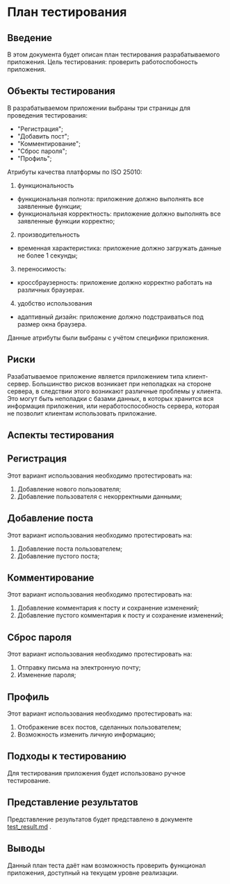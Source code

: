 # План тестирования

## Введение
В этом документа будет описан план тестирования разрабатываемого приложения.
Цель тестирования: проверить работоспобоность приложения.

## Объекты тестирования
В разрабатываемом приложении выбраны три страницы для проведения тестирования:

- "Регистрация";
- "Добавить пост";
- "Комментирование";
- "Сброс пароля";
- "Профиль";

Атрибуты качества платформы по ISO 25010:
1. функциональность
- функциональная полнота: приложение должно выполнять все заявленные функции;
- функциональная корректность: приложение должно выполнять все заявленные функции корректно;
2. производительность
- временная характеристика: приложение должно загружать данные не более 1 секунды;
3. переносимость:
- кроссбраузерность: приложение должно корректно работать на различных браузерах.
4. удобство использования
- адаптивный дизайн: приложение должно подстраиваться под размер окна браузера.

Данные атрибуты были выбраны с учётом специфики приложения.

## Риски
Разабатываемое приложение является приложением типа клиент-сервер. Большинство рисков возникает при неполадках на стороне сервера, в следствии этого возникают различные проблемы у клиента. Это могут быть неполадки с базами данных, в которых хранится вся информация приложения, или неработоспособность сервера, которая не позволит клиентам использовать приложание.

## Аспекты тестирования

## Регистрация
Этот вариант использования необходимо протестировать на:
1. Добавление нового пользователя;
2. Добавление пользователя с некорректными данными;

## Добавление поста
Этот вариант использования необходимо протестировать на:
1. Добавление поста пользователем;
2. Добавление пустого поста;

## Комментирование
Этот вариант использования необходимо протестировать на:
1. Добавление комментария к посту и сохранение изменений;
2. Добавление пустого комментария к посту и сохранение изменений;

## Сброс пароля
Этот вариант использования необходимо протестировать на:
1. Отправку письма на электронную почту;
2. Изменение пароля;

## Профиль
Этот вариант использования необходимо протестировать на:
1. Отображение всех постов, сделанных пользователем;
2. Возможность изменить личную информацию;


## Подходы к тестированию
Для тестирования приложения будет использовано ручное тестирование.

## Представление результатов
Представление результатов будет представлено в документе [test_result.md](https://github.com/Sergey-Sil/Impremo/tree/master/Tests/test_result.md) .

## Выводы
Данный план теста даёт нам возможность проверить функционал приложения, доступный на текущем уровне реализации.

